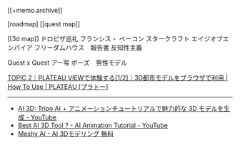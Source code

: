 [[+memo.archive]]



[roadmap]
[[quest map]]

[[3d map]]
ドロピザ巡礼
フランシス・ ベーコン
スタークラフト
エイジオブエンパイア
フリーダムハウス　報告書
反知性主義

Quest x Quest
アー写
ポーズ　男性モデル


[TOPIC 2｜PLATEAU VIEWで体験する[1/2]｜3D都市モデルをブラウザで利用 | How To Use | PLATEAU [プラトー]](https://www.mlit.go.jp/plateau/learning/tpc02-1/)


---

- [AI 3D: Tripo AI + アニメーションチュートリアルで魅力的な 3D モデルを生成 - YouTube](https://www.youtube.com/watch?v=uC8hzJvDHxs)
- [Best AI 3D Tool ? - AI Animation Tutorial - YouTube](https://www.youtube.com/watch?v=7aYy9H7jQuQ)
- [Meshy AI - AI 3Dモデリング 無料](https://www.meshy.ai/)